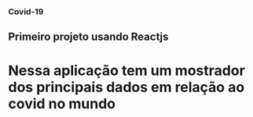 ### Covid-19
## Primeiro projeto usando Reactjs
# Nessa aplicação tem um mostrador dos principais dados em relação ao covid no mundo

